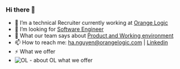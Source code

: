 ### Hi there 👋
- 🔭 I’m a technical Recruiter currently working at [Orange Logic](https://www.orangelogic.com/)
- 👯 I’m looking for [Software Engineer](https://github.com/awesome-jobs/vietnam/issues/2786) 
- 💬 What our team says about [Product and Working environment](https://vietnam.orangelogic.com/#team)
- 📫 How to reach me: ha.nguyen@orangelogic.com | [Linkedin](https://www.linkedin.com/in/ha-nguyen-01a752ba/)
- ⚡ What we offer
- ![OL - about OL   what we offer](https://user-images.githubusercontent.com/51194208/129318022-095733d1-161e-40f9-8bba-a98b1a51fbc6.png)

<!--
**hanguyenOL/hanguyenol** is a ✨ _special_ ✨ repository because its `README.md` (this file) appears on your GitHub profile.

Here are some ideas to get you started:

- 🔭 I’m currently working on ...
- 🌱 I’m currently learning ...
- 👯 I’m looking to collaborate on ...
- 🤔 I’m looking for help with ...
- 💬 Ask me about ...
- 📫 How to reach me: ...
- 😄 Pronouns: ...
- ⚡ Fun fact: ...
-->

